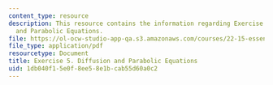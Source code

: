 ```yaml
---
content_type: resource
description: This resource contains the information regarding Exercise 5. Diffusion
  and Parabolic Equations.
file: https://ol-ocw-studio-app-qa.s3.amazonaws.com/courses/22-15-essential-numerical-methods-fall-2014/1db040f15e0f8ee58e1bcab55d60a0c2_MIT22_15F14_ex05.pdf
file_type: application/pdf
resourcetype: Document
title: Exercise 5. Diffusion and Parabolic Equations
uid: 1db040f1-5e0f-8ee5-8e1b-cab55d60a0c2
---
```


